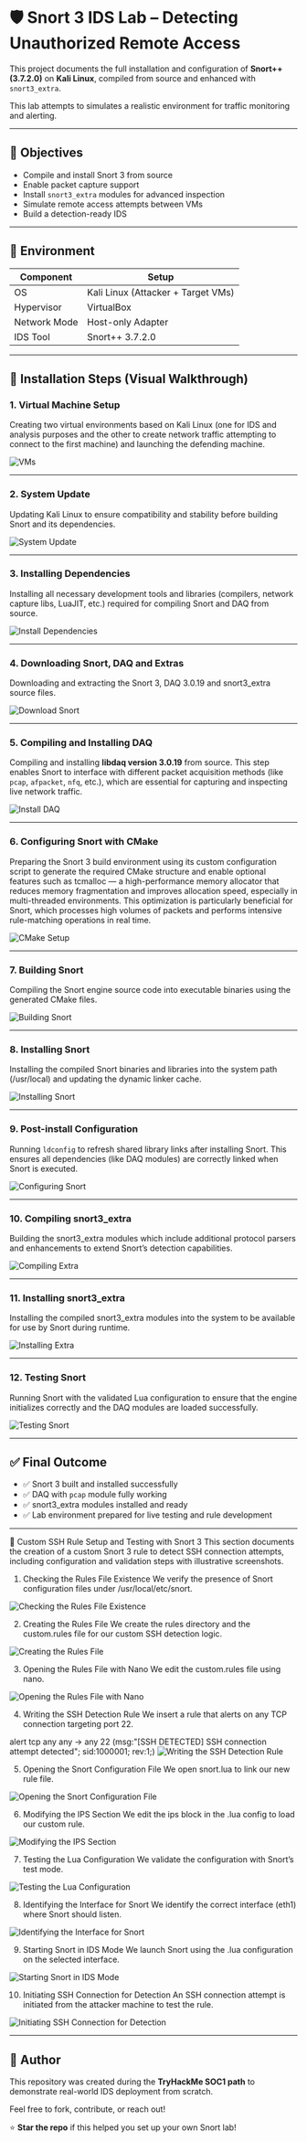 # 🛡️ Snort 3 IDS Lab – Detecting Unauthorized Remote Access

This project documents the full installation and configuration of **Snort++ (3.7.2.0)** on **Kali Linux**, compiled from source and enhanced with `snort3_extra`.

This lab attempts to simulates a realistic environment for traffic monitoring and alerting.

---

## 🎯 Objectives

- Compile and install Snort 3 from source
- Enable packet capture support
- Install `snort3_extra` modules for advanced inspection
- Simulate remote access attempts between VMs
- Build a detection-ready IDS

---

## 🧪 Environment

| Component       | Setup                                   |
|----------------|------------------------------------------|
| OS              | Kali Linux (Attacker + Target VMs)      |
| Hypervisor      | VirtualBox                               |
| Network Mode    | Host-only Adapter                        |
| IDS Tool        | Snort++ 3.7.2.0                          |

---

## 📸 Installation Steps (Visual Walkthrough)

### 1. Virtual Machine Setup  
Creating two virtual environments based on Kali Linux (one for IDS and analysis purposes and the other to create network traffic attempting to connect to the first machine) and launching the defending machine.

![VMs](images/1-VMs.png)

---

### 2. System Update  
Updating Kali Linux to ensure compatibility and stability before building Snort and its dependencies.

![System Update](images/2-kali-update.png)

---

### 3. Installing Dependencies  
Installing all necessary development tools and libraries (compilers, network capture libs, LuaJIT, etc.) required for compiling Snort and DAQ from source.

![Install Dependencies](images/3-Install-dependencies.png)

---

### 4. Downloading Snort, DAQ and Extras  
Downloading and extracting the Snort 3, DAQ 3.0.19 and snort3_extra source files.

![Download Snort](images/4-Download-Snort.png)

---

### 5. Compiling and Installing DAQ  
Compiling and installing **libdaq version 3.0.19** from source. This step enables Snort to interface with different packet acquisition methods (like `pcap`, `afpacket`, `nfq`, etc.), which are essential for capturing and inspecting live network traffic.

![Install DAQ](images/5-Install-daq.png)

---

### 6. Configuring Snort with CMake  
Preparing the Snort 3 build environment using its custom configuration script to generate the required CMake structure and enable optional features such as tcmalloc — a high-performance memory allocator that reduces memory fragmentation and improves allocation speed, especially in multi-threaded environments. This optimization is particularly beneficial for Snort, which processes high volumes of packets and performs intensive rule-matching operations in real time.

![CMake Setup](images/6-Cmake-setup.png)

---

### 7. Building Snort  
Compiling the Snort engine source code into executable binaries using the generated CMake files.

![Building Snort](images/7-Building-Snort.png)

---

### 8. Installing Snort  
Installing the compiled Snort binaries and libraries into the system path (/usr/local) and updating the dynamic linker cache.

![Installing Snort](images/8-Installing-Snort.png)

---

### 9. Post-install Configuration  
Running `ldconfig` to refresh shared library links after installing Snort. This ensures all dependencies (like DAQ modules) are correctly linked when Snort is executed.

![Configuring Snort](images/9-Configuring-snort.png)

---

### 10. Compiling snort3_extra  
Building the snort3_extra modules which include additional protocol parsers and enhancements to extend Snort’s detection capabilities.

![Compiling Extra](images/10-Compiling-Snort-extra.png)

---

### 11. Installing snort3_extra  
Installing the compiled snort3_extra modules into the system to be available for use by Snort during runtime.

![Installing Extra](images/11-Installing-snort-extra.png)

---

### 12. Testing Snort  
Running Snort with the validated Lua configuration to ensure that the engine initializes correctly and the DAQ modules are loaded successfully.

![Testing Snort](images/12-Testing-snort.png)

---

## ✅ Final Outcome

- ✅ Snort 3 built and installed successfully
- ✅ DAQ with `pcap` module fully working
- ✅ snort3_extra modules installed and ready
- ✅ Lab environment prepared for live testing and rule development

---
🔐 Custom SSH Rule Setup and Testing with Snort 3
This section documents the creation of a custom Snort 3 rule to detect SSH connection attempts, including configuration and validation steps with illustrative screenshots.

1. Checking the Rules File Existence
We verify the presence of Snort configuration files under /usr/local/etc/snort.

![Checking the Rules File Existence](./ssh/1.checking-rules-file-existence.png)

2. Creating the Rules File
We create the rules directory and the custom.rules file for our custom SSH detection logic.

![Creating the Rules File](./ssh/2.Creating-the-rules-file.png)

3. Opening the Rules File with Nano
We edit the custom.rules file using nano.

![Opening the Rules File with Nano](./ssh/3.Opening-it-with-nano.png)

4. Writing the SSH Detection Rule
We insert a rule that alerts on any TCP connection targeting port 22.

alert tcp any any -> any 22 (msg:"[SSH DETECTED] SSH connection attempt detected"; sid:1000001; rev:1;)
![Writing the SSH Detection Rule](./ssh/4.Writing-detection-rule.png)

5. Opening the Snort Configuration File
We open snort.lua to link our new rule file.

![Opening the Snort Configuration File](./ssh/5.Opening-lua-file.png)

6. Modifying the IPS Section
We edit the ips block in the .lua config to load our custom rule.

![Modifying the IPS Section](./ssh/6.Lua-ips-section.png)

7. Testing the Lua Configuration
We validate the configuration with Snort’s test mode.

![Testing the Lua Configuration](./ssh/7.Testing-the-lua-file.png)

8. Identifying the Interface for Snort
We identify the correct interface (eth1) where Snort should listen.

![Identifying the Interface for Snort](./ssh/8.Getting-the-defending-ip-address.png)

9. Starting Snort in IDS Mode
We launch Snort using the .lua configuration on the selected interface.

![Starting Snort in IDS Mode](./ssh/9.Starting-snort-on-IDS-mode.png)

10. Initiating SSH Connection for Detection
An SSH connection attempt is initiated from the attacker machine to test the rule.

![Initiating SSH Connection for Detection](./ssh/10.Starting-the-connection-attempt.png)



---

## 👤 Author

This repository was created during the **TryHackMe SOC1 path** to demonstrate real-world IDS deployment from scratch.

Feel free to fork, contribute, or reach out!

⭐ **Star the repo** if this helped you set up your own Snort lab!

